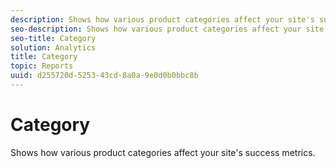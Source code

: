 ```yaml
---
description: Shows how various product categories affect your site's success metrics.
seo-description: Shows how various product categories affect your site's success metrics.
seo-title: Category
solution: Analytics
title: Category
topic: Reports
uuid: d255720d-5253-43cd-8a0a-9e0d0b0bbc8b
---
```


# Category

Shows how various product categories affect your site's success metrics.

